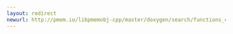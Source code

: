 ```yaml
---
layout: redirect
newurl: http://pmem.io/libpmemobj-cpp/master/doxygen/search/functions_c.html
---
```

